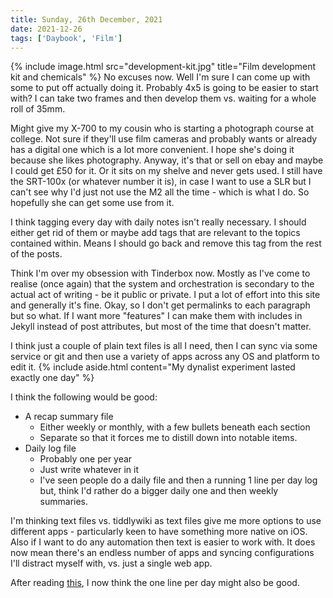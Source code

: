 ```yaml
---
title: Sunday, 26th December, 2021
date: 2021-12-26
tags: ['Daybook', 'Film']
---
```


{% include image.html src="development-kit.jpg" title="Film development kit and chemicals" %}
No excuses now. Well I'm sure I can come up with some to put off actually doing it. Probably 4x5 is going to be easier to start with? I can take two frames and then develop them vs. waiting for a whole roll of 35mm.

Might give my X-700 to my cousin who is starting a photograph course at college. Not sure if they'll use film cameras and probably wants or already has a digital one which is a lot more convenient. I hope she's doing it because she likes photography. Anyway, it's that or sell on ebay and maybe I could get £50 for it. Or it sits on my shelve and never gets used. I still have the SRT-100x (or whatever number it is), in case I want to use a SLR but I can't see why I'd just not use the M2 all the time - which is what I do. So hopefully she can get some use from it.

I think tagging every day with daily notes isn't really necessary. I should either get rid of them or maybe add tags that are relevant to the topics contained within. Means I should go back and remove this tag from the rest of the posts.

Think I'm over my obsession with Tinderbox now. Mostly as I've come to realise (once again) that the system and orchestration is secondary to the actual act of writing - be it public or private. I put a lot of effort into this site and generally it's fine. Okay, so I don't get permalinks to each paragraph but so what. If I want more "features" I can make them with includes in Jekyll instead of post attributes, but most of the time that doesn't matter.

I think just a couple of plain text files is all I need, then I can sync via some service or git and then use a variety of apps across any OS and platform to edit it.
{% include aside.html content="My dynalist experiment lasted exactly one day" %}

I think the following would be good:

* A recap summary file
  * Either weekly or monthly, with a few bullets beneath each section
  * Separate so that it forces me to distill down into notable items.
* Daily log file
  * Probably one per year
  * Just write whatever in it
  * I've seen people do a daily file and then a running 1 line per day log but, think I'd rather do a bigger daily one and then weekly summaries.

I'm thinking text files vs. tiddlywiki as text files give me more options to use different apps - particularly keen to have something more native on iOS. Also if I want to do any automation then text is easier to work with. It does now mean there's an endless number of apps and syncing configurations I'll distract myself with, vs. just a single web app.

After reading [this](https://georgecoghill.wordpress.com/2018/01/01/the-one-line-per-day-one-page-plain-text-daily-journal/), I now think the one line per day might also be good.
